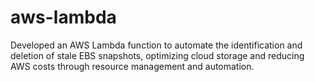 # aws-lambda
Developed an AWS Lambda function to automate the identification and deletion of stale EBS snapshots, optimizing cloud storage and reducing AWS costs through resource management and automation.
